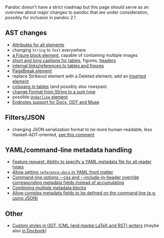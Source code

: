 Pandoc doesn't have a strict roadmap but this page should serve as an overview about major changes to pandoc that are under consideration, possibly for inclusion in pandoc 2.1

## AST changes

- [Attributes for all elements](https://github.com/jgm/pandoc/issues/684)
- changing `String` to `Text` everywhere
- [a Figure block element](https://github.com/jgm/pandoc/issues/3177), capable of containing multiple images 
- [short and long captions for tables](https://github.com/jgm/pandoc/issues/2978), figures, [headers](https://github.com/jgm/pandoc/issues/4409)
- [internal links/references to tables and figures](https://github.com/jgm/pandoc/issues/813)
- [PageBreak element](https://github.com/jgm/pandoc/issues/1934)
- replace Strikeout element with a Deleted element; add an [Inserted element](https://github.com/jgm/pandoc/issues/3035)
- [colspans in tables](https://github.com/jgm/pandoc/issues/1024) (and possibly also rowspan)
- [change Format from String to a sum type](https://github.com/jgm/pandoc/issues/547)
- possible [`Underline` element](https://github.com/jgm/pandoc/pull/2270)
- [Endnotes support for Docx, ODT and Muse](https://github.com/jgm/pandoc/pull/4042)

## Filters/JSON

- changing JSON serialization format to be more human-readable, less Haskell-ADT-oriented, [see this comment](https://github.com/jgm/pandoc/issues/3211#issuecomment-258783108)

## YAML/command-line metadata handling

- [Feature request: Ability to specify a YAML metadata file for all reader types](https://github.com/jgm/pandoc/issues/1960)
- [Allow setting `reference-docx` in YAML front matter](https://github.com/jgm/pandoc/issues/3060)
- [Command-line options --css and --include-in-header override corresponding metadata fields instead of accumulating](https://github.com/jgm/pandoc/issues/3139)
- [Combining multiple metadata blocks](https://github.com/jgm/pandoc/issues/3115)
- [Allow complex metadata fields to be defined on the command line (e.g. using JSON)](https://github.com/jgm/pandoc/issues/3732)

## Other

- [Custom styles in ODT, ICML (and maybe LaTeX and RST) writers](https://github.com/jgm/pandoc/issues/2106) (maybe also [in Docbook](https://github.com/jgm/pandoc/issues/3657))